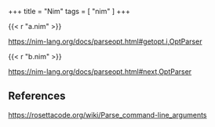 +++
title = "Nim"
tags = [ "nim" ]
+++

{{< r "a.nim" >}}

<https://nim-lang.org/docs/parseopt.html#getopt.i,OptParser>

{{< r "b.nim" >}}

<https://nim-lang.org/docs/parseopt.html#next,OptParser>

## References

<https://rosettacode.org/wiki/Parse_command-line_arguments>
